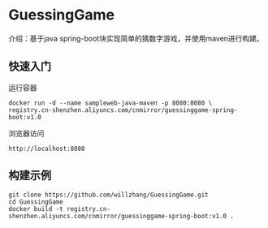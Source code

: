 # GuessingGame

介绍：基于java spring-boot块实现简单的猜数字游戏，并使用maven进行构建。

## 快速入门

运行容器

```
docker run -d --name sampleweb-java-maven -p 8080:8080 \
registry.cn-shenzhen.aliyuncs.com/cnmirror/guessinggame-spring-boot:v1.0
```

浏览器访问

```
http://localhost:8080
```

## 构建示例

```
git clone https://github.com/willzhang/GuessingGame.git
cd GuessingGame
docker build -t registry.cn-shenzhen.aliyuncs.com/cnmirror/guessinggame-spring-boot:v1.0 .
```

